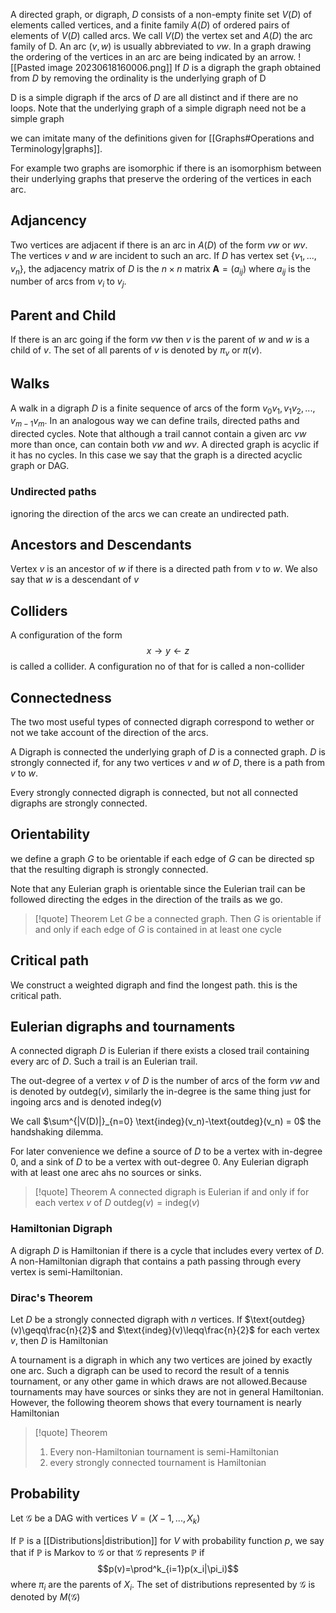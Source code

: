 A directed graph, or digraph, $D$ consists of a non-empty finite set $V(D)$ of elements called vertices, and a finite family $A(D)$ of ordered pairs of elements of $V(D)$ called arcs. We call $V(D)$ the vertex set and $A(D)$ the arc family of D. An arc ($v,w$) is usually abbreviated to $vw$. In a graph drawing the ordering of the vertices in an arc are being indicated by an arrow.
![[Pasted image 20230618160006.png]]
If $D$ is a digraph the graph obtained from $D$ by removing the ordinality is the underlying graph of D

D is a simple digraph if the arcs of $D$ are all distinct and if there are no loops. Note that the underlying graph of a simple digraph need not be a simple graph

we can imitate many of the definitions given for [[Graphs#Operations and Terminology|graphs]]. 

For example two graphs are isomorphic if there is an isomorphism between their underlying graphs that preserve the ordering of the vertices in each arc. 

## Adjancency
Two vertices are adjacent if there is an arc in $A(D)$ of the form $vw$ or $wv$. The vertices $v$ and $w$ are incident to such an arc. If $D$ has vertex set $\{v_1, ..., v_n\}$, the adjacency matrix of $D$ is the $n\times n$ matrix $\textbf{A} =(a_{ij})$ where $a_{ij}$ is  the number of arcs from $v_i$ to $v_j$. 

## Parent and Child
If there is an arc going if the form $vw$ then $v$ is the parent of $w$ and $w$ is a child of $v$. The set of all parents of $v$ is denoted by $\pi_v$ or $\pi(v)$. 

## Walks
A walk in a digraph $D$ is a finite sequence of arcs of the form $v_0v_1,v_1v_2,...,v_{m-1}v_m$. In an analogous way we can define trails, directed paths and directed cycles. Note that although a trail cannot contain a given arc $vw$ more than once, can contain both $vw$ and $wv$. A directed graph is acyclic if it has no cycles. In this case we say that the graph is a directed acyclic graph or DAG.
### Undirected paths
ignoring the direction of the arcs we can create an undirected path.

## Ancestors and Descendants
Vertex $v$ is an ancestor of $w$ if there is a directed path from $v$ to $w$. We also say that $w$ is a descendant of $v$

## Colliders
A configuration of the form 
$$x\rightarrow y\leftarrow z$$
is called a collider. A configuration no of that for is called a non-collider

## Connectedness
The two most useful types of connected digraph correspond to wether or not we take account of the direction of the arcs. 

A Digraph is connected the underlying graph of $D$ is a connected graph. $D$ is strongly connected if, for any two vertices $v$ and $w$ of $D$, there is a path from $v$ to $w$. 

Every strongly connected digraph is connected, but not all connected digraphs are strongly connected. 

## Orientability
we define a graph $G$ to be orientable if each edge of $G$ can be directed sp that the resulting digraph is strongly connected. 

Note that any Eulerian graph is orientable since the Eulerian trail can be followed directing the edges in the direction of the trails as we go.

>[!quote] Theorem
>Let $G$ be a connected graph. Then $G$ is orientable if and only if each edge of $G$ is contained in at least one cycle

## Critical path
We construct a weighted digraph and find the longest path. this is the critical path.

## Eulerian digraphs and tournaments
A connected digraph $D$ is Eulerian if there exists a closed trail containing every arc of $D$. Such a trail is an Eulerian trail. 

The out-degree of a vertex $v$ of $D$ is the number of arcs of the form $vw$ and is denoted by $\text{outdeg}(v)$, similarly the in-degree is the same thing just for ingoing arcs and is denoted $\text{indeg}(v)$

We call $\sum^{|V(D)|}_{n=0} \text{indeg}(v_n)-\text{outdeg}(v_n) = 0$ the handshaking dilemma.

For later convenience we define a source of $D$ to be a vertex with in-degree 0, and a sink of $D$ to be a vertex with out-degree 0. Any Eulerian digraph with at least one arec ahs no sources or sinks.

> [!quote] Theorem
> A connected digraph is Eulerian if and only if for each vertex $v$ of $D$ $\text{outdeg}(v)=\text{indeg}(v)$

### Hamiltonian Digraph
A digraph $D$ is Hamiltonian if there is a cycle that includes every vertex of $D$. A non-Hamiltonian digraph that contains a path passing through every vertex is semi-Hamiltonian. 

### Dirac's Theorem
Let $D$ be a strongly connected digraph with $n$ vertices. If $\text{outdeg}(v)\geqq\frac{n}{2}$ and $\text{indeg}(v)\leqq\frac{n}{2}$ for each vertex $v$, then $D$ is Hamiltonian

A tournament is a digraph in which any two vertices are joined by exactly one arc. Such a digraph can be used to record the result of a tennis tournament, or any other game in which draws are not allowed.Because tournaments may have sources or sinks they are not in general Hamiltonian. However, the following theorem shows that every tournament is nearly Hamiltonian
> [!quote] Theorem
> 1. Every non-Hamiltonian tournament is semi-Hamiltonian
> 2. every strongly connected tournament is Hamiltonian


## Probability
Let $\mathcal G$ be a DAG with vertices $V=(X-1,...,X_k)$

If $\mathbb P$ is a [[Distributions|distribution]] for $V$ with probability function $p$, we say that if $\mathbb P$ is Markov to $\mathcal G$ or that $\mathcal G$ represents $\mathbb P$ if 
$$p(v)=\prod^k_{i=1}p(x_i|\pi_i)$$
where $\pi_i$ are the parents of $X_i$. The set of distributions represented by $\mathcal G$ is denoted by $M(\mathcal G)$



